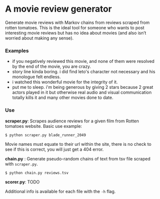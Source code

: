 # A movie review generator

Generate movie reviews with Markov chains from reviews scraped from rotten tomatoes. This is the ideal tool for someone who wants to post interesting movie reviews but has no idea about movies (and also isn’t worried about making any sense).

### Examples

* if you negatively reviewed this movie, and none of them were resolved by the end of the movie, you are crazy.
* story line kinda boring. i did find leto's character not necessary and his monologue felt endless.
* i watched this wonderful movie for the integrity of it.
* put me to sleep. i'm being generous by giving 2 stars because 2 great actors played in it but otherwise real audio and visual communication totally kills it and many other movies done to date.

### Use

**scraper.py**: Scrapes audience reviews for a given film from Rotten tomatoes website. Basic use example:

	$ python scraper.py blade_runner_2049

Movie names must equate to their url within the site, there is no check to see if this is correct, you will just get a 404 error.

**chain.py** : Generate pseudo-random chains of text from tsv file scraped with `scraper.py`.

	$ python chain.py reviews.tsv

**scorer.py**: TODO

Additional info is available for each file with the `-h` flag.

